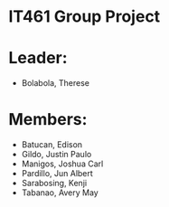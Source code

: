 # IT461 Group Project

# Leader:
* Bolabola, Therese

# Members:
* Batucan, Edison
* Gildo, Justin Paulo
* Manigos, Joshua Carl 
* Pardillo, Jun Albert
* Sarabosing, Kenji
* Tabanao, Avery May
